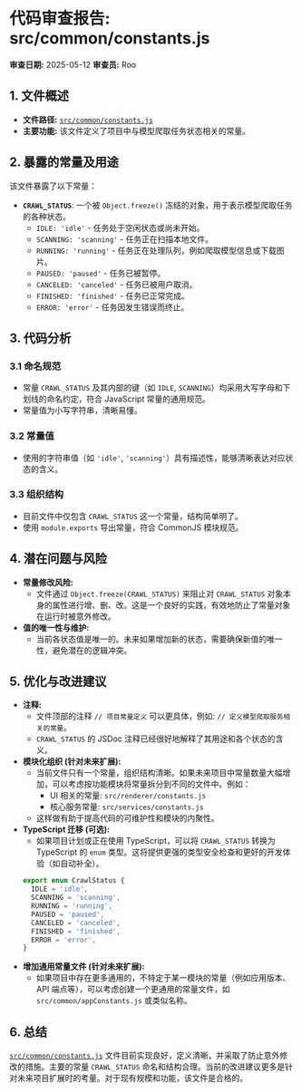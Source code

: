 # 代码审查报告: src/common/constants.js

**审查日期:** 2025-05-12
**审查员:** Roo

## 1. 文件概述

- **文件路径:** [`src/common/constants.js`](src/common/constants.js:1)
- **主要功能:** 该文件定义了项目中与模型爬取任务状态相关的常量。

## 2. 暴露的常量及用途

该文件暴露了以下常量：

- **`CRAWL_STATUS`**: 一个被 `Object.freeze()` 冻结的对象，用于表示模型爬取任务的各种状态。
    - `IDLE: 'idle'` - 任务处于空闲状态或尚未开始。
    - `SCANNING: 'scanning'` - 任务正在扫描本地文件。
    - `RUNNING: 'running'` - 任务正在处理队列，例如爬取模型信息或下载图片。
    - `PAUSED: 'paused'` - 任务已被暂停。
    - `CANCELED: 'canceled'` - 任务已被用户取消。
    - `FINISHED: 'finished'` - 任务已正常完成。
    - `ERROR: 'error'` - 任务因发生错误而终止。

## 3. 代码分析

### 3.1 命名规范
- 常量 `CRAWL_STATUS` 及其内部的键（如 `IDLE`, `SCANNING`）均采用大写字母和下划线的命名约定，符合 JavaScript 常量的通用规范。
- 常量值为小写字符串，清晰易懂。

### 3.2 常量值
- 使用的字符串值（如 `'idle'`, `'scanning'`）具有描述性，能够清晰表达对应状态的含义。

### 3.3 组织结构
- 目前文件中仅包含 `CRAWL_STATUS` 这一个常量，结构简单明了。
- 使用 `module.exports` 导出常量，符合 CommonJS 模块规范。

## 4. 潜在问题与风险

- **常量修改风险:**
    - 文件通过 `Object.freeze(CRAWL_STATUS)` 来阻止对 `CRAWL_STATUS` 对象本身的属性进行增、删、改。这是一个良好的实践，有效地防止了常量对象在运行时被意外修改。
- **值的唯一性与维护:**
    - 当前各状态值是唯一的。未来如果增加新的状态，需要确保新值的唯一性，避免潜在的逻辑冲突。

## 5. 优化与改进建议

- **注释:**
    - 文件顶部的注释 `// 项目常量定义` 可以更具体，例如: `// 定义模型爬取服务相关的常量`。
    - `CRAWL_STATUS` 的 JSDoc 注释已经很好地解释了其用途和各个状态的含义。
- **模块化组织 (针对未来扩展):**
    - 当前文件只有一个常量，组织结构清晰。如果未来项目中常量数量大幅增加，可以考虑按功能模块将常量拆分到不同的文件中。例如：
        - UI 相关的常量: `src/renderer/constants.js`
        - 核心服务常量: `src/services/constants.js`
    - 这样做有助于提高代码的可维护性和模块的内聚性。
- **TypeScript 迁移 (可选):**
    - 如果项目计划或正在使用 TypeScript，可以将 `CRAWL_STATUS` 转换为 TypeScript 的 `enum` 类型。这将提供更强的类型安全检查和更好的开发体验（如自动补全）。
    ```typescript
    export enum CrawlStatus {
      IDLE = 'idle',
      SCANNING = 'scanning',
      RUNNING = 'running',
      PAUSED = 'paused',
      CANCELED = 'canceled',
      FINISHED = 'finished',
      ERROR = 'error',
    }
    ```
- **增加通用常量文件 (针对未来扩展):**
    - 如果项目中存在更多通用的，不特定于某一模块的常量（例如应用版本、API 端点等），可以考虑创建一个更通用的常量文件，如 `src/common/appConstants.js` 或类似名称。

## 6. 总结

[`src/common/constants.js`](src/common/constants.js:1) 文件目前实现良好，定义清晰，并采取了防止意外修改的措施。主要的常量 `CRAWL_STATUS` 命名和结构合理。当前的改进建议更多是针对未来项目扩展时的考量。对于现有规模和功能，该文件是合格的。